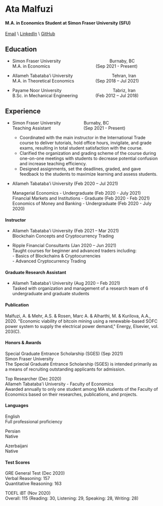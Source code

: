 # Ata Malfuzi
#### M.A. in Economics Student at Simon Fraser University (SFU)

[Email](ata_malfuzi@sfu.ca) \ [LinkedIn](https://www.linkedin.com/in/ata-malfuzi/) \ [GitHub](https://github.com/AtaMal)

## Education
- Simon Fraser University &emsp; &emsp; &emsp; &emsp;  &emsp;  &emsp; &nbsp; &nbsp; &nbsp; &nbsp; &nbsp; &nbsp; Burnaby, BC  
  M.A. in Economics &emsp; &emsp; &emsp;  &emsp;  &emsp; &nbsp; &nbsp; &nbsp; &nbsp; &nbsp; &nbsp; &nbsp; (Sep 2021 - Present) 

- Allameh Tabataba'i University &emsp; &emsp; &emsp; &emsp; &emsp; &emsp; &nbsp; &nbsp; Tehran, Iran  
  M.A. in Theoretical Economics &emsp; &emsp; &emsp; &nbsp; &nbsp;(Sep 2018 – Jul 2021)  

- Payame Noor University  &emsp; &emsp; &emsp; &emsp; &emsp; &emsp; &emsp; &emsp; &nbsp; &nbsp; &nbsp;Tabriz, Iran  
  B.Sc. in Mechanical Engineering &emsp; &emsp; &emsp; (Feb 2012 – Jul 2018)
  
## Experience

 - Simon Fraser University &nbsp;&nbsp;&nbsp;&nbsp;&nbsp;&nbsp;&nbsp;&nbsp;&nbsp;&nbsp;&nbsp;&nbsp;&nbsp;&nbsp;&nbsp;&nbsp;&nbsp;&nbsp;Burnaby, BC  
   Teaching Assistant &nbsp;&nbsp;&nbsp;&nbsp;&nbsp;&nbsp;&nbsp;&nbsp;&nbsp;&nbsp;&nbsp;&nbsp;&nbsp;&nbsp;&nbsp;&nbsp;&nbsp;&nbsp;&nbsp;&nbsp;&nbsp;&nbsp;&nbsp;&nbsp;&nbsp;&nbsp;(Sep 2021 - Present)   
   - Coordinated with the main instructor in the International Trade course to deliver tutorials, hold office hours, invigilate, and grade exams, resulting in total student satisfaction with the course. 
   - Clarified the organization and grading scheme of the course during one-on-one meetings with students to decrease potential confusion and increase teaching efficiency. 
   - Designed assignments, set the deadlines, graded, and gave feedback to the students to maximize learning and assess students. 

    
- Allameh Tabataba'i University (Feb 2020 – Jul 2021)

    Managerial Economics - Undergraduate (Feb 2020 - July 2021)  
    Financial Markets and Institutions - Graduate (Feb 2020 - Feb 2021)  
    Economics of Money and Banking - Undergraduate (Feb 2020 - July 2020) 


#### Instructor  
- Allameh Tabataba'i University (Feb 2021 – Mar 2021)  
    Blockchain Concepts and Cryptocurrency Trading

- Ripple Financial Consultants (Jan 2020 – Jun 2021)  
    Taught courses for beginner and advanced traders including:  
      - Basics of Blockchains & Cryptocurrencies  
      - Advanced Cryptocurrency Trading   

#### Graduate Research Assistant  
- Allameh Tabataba'i University (Aug 2020 – Feb 2021)  
    Tasked with organization and management of a research team of 6 undergraduate and graduate students

#### Publication
   Malfuzi, A. & Mehr, A.S. & Rosen, Marc A. & Alharthi, M. & Kurilova, A.A., 2020. "Economic viability of bitcoin mining using a renewable-based SOFC power system to supply the electrical power demand," Energy, Elsevier, vol. 203(C).


#### Honors & Awards

Special Graduate Entrance Scholarship (SGES) (Sep 2021)  
Simon Fraser University  
The Special Graduate Entrance Scholarship (SGES) is intended primarily as a means of recruiting outstanding applicants for admission.

Top Researcher (Dec 2020)  
Allameh Tabataba'i University - Faculty of Economics  
Awarded annually to only one student among MA students of the Faculty of Economics based on their researches, publications, and projects.

#### Languages

English  
Full professional proficiency

Persian  
Native

Azerbaijani  
Native

#### Test Scores

GRE General Test (Dec 2020)  
Verbal Reasoning: 157  
Quantitative Reasoning: 163  

TOEFL iBT (Nov 2020)  
Overall: 115 (Reading: 30, Listening: 29, Speaking: 28, Writing: 28)

